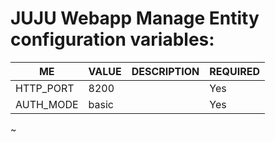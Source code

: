 # JUJU Webapp Manage Entity configuration variables:

ME | VALUE | DESCRIPTION | REQUIRED |
| ------ | ------ | ------ | ------ |
| HTTP_PORT | 8200 | |Yes |
| AUTH_MODE | basic | | Yes |
~

